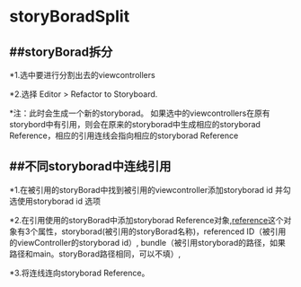 # storyBoradSplit

##storyBorad拆分
---

*1.选中要进行分割出去的viewcontrollers

*2.选择 Editor > Refactor to Storyboard.

*注：此时会生成一个新的storyborad。 如果选中的viewcontrollers在原有storybord中有引用，则会在原来的storyborad中生成相应的storyborad Reference，相应的引用连线会指向相应的storyborad Reference


##不同storyborad中连线引用
---
*1.在被引用的storyBorad中找到被引用的viewcontroller添加storyborad id 并勾选使用storyborad id 选项

*2.在引用使用的storyBorad中添加storyborad Reference对象,[reference](https://github.com/wangdengliang/storyBoradSplit/blob/master/reference.png)这个对象有3个属性，storyborad(被引用的storyBorad名称)，referenced ID（被引用的viewController的storyborad id）, bundle（被引用storyborad的路径，如果路径和main。storyBorad路径相同，可以不填）,

*3.将连线连向storyborad Reference。

